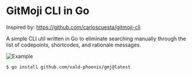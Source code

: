 # GitMoji CLI in Go

Inspired by: https://github.com/carloscuesta/gitmoji-cli

A simple CLI util written in Go to eliminate searching manually through
the list of codepoints, shortcodes, and rationale messages.

![Example](https://raw.githubusercontent.com/vald-phoenix/gmj/master/media/example.svg)

```sh
$ go install github.com/vald-phoenix/gmj@latest
```
